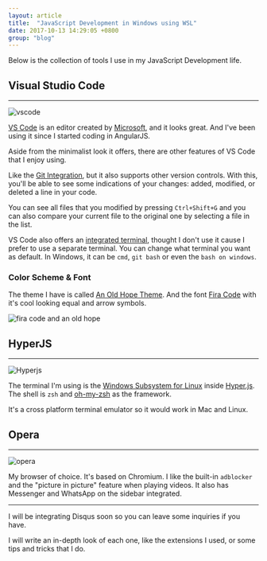 ```yaml
---
layout: article
title:  "JavaScript Development in Windows using WSL"
date: 2017-10-13 14:29:05 +0800
group: "blog"
---
```

Below is the collection of tools I use in my JavaScript Development life.

## Visual Studio Code
<hr class='divider--fade' />

![vscode](https://res.cloudinary.com/dfrhytey3/image/upload/v1507875814/js-dev-env/vscode_4.png)

[VS Code](https://code.visualstudio.com/) is an editor created by [Microsoft](https://github.com/Microsoft/vscode), and it looks great. And I've been using it since I started coding in AngularJS.

Aside from the minimalist look it offers, there are other features of VS Code that I enjoy using.

Like the [Git Integration](https://code.visualstudio.com/docs/editor/versioncontrol), but it also supports other version controls. With this, you'll be able to see some indications of your changes: added, modified, or deleted a line in your code.

You can see all files that you modified by pressing `Ctrl+Shift+G` and you can also compare your current file to the original one by selecting a file in the list.

VS Code also offers an [integrated terminal](https://code.visualstudio.com/docs/editor/integrated-terminal), thought I don't use it cause I prefer to use a separate terminal. You can change what terminal you want as default. In Windows, it can be `cmd`, `git bash` or even the `bash on windows`.

### Color Scheme & Font

The theme I have is called [An Old Hope Theme](https://marketplace.visualstudio.com/items?itemName=dustinsanders.an-old-hope-theme-vscode). And the font [Fira Code](https://github.com/tonsky/FiraCode) with it's cool looking equal and arrow symbols.

![fira code and an old hope](https://res.cloudinary.com/dfrhytey3/image/upload/v1507875729/js-dev-env/fira_code_3.png)

<!-- ### VS Code Extensions
* [An Old Hope Theme](https://marketplace.visualstudio.com/items?itemName=dustinsanders.an-old-hope-theme-vscode) - color scheme
* [Beautify](https://marketplace.visualstudio.com/items?itemName=HookyQR.beautify) - for beautifying SCSS
* [Bookmarks](https://marketplace.visualstudio.com/items?itemName=alefragnani.Bookmarks) - allows for bookmarking lines
* [copy-json-path](https://marketplace.visualstudio.com/items?itemName=nidu.copy-json-path) - we're using i18n's written in `JSON` and object paths get too long copy manually
* [ESLint](https://marketplace.visualstudio.com/items?itemName=dbaeumer.vscode-eslint) - for linting JS
* [Git History (git log)](https://marketplace.visualstudio.com/items?itemName=donjayamanne.githistory) - compare current workspace file to a file in a commit
* [Insert Date String](https://marketplace.visualstudio.com/items?itemName=jsynowiec.vscode-insertdatestring) - Insert a datetime string formrat for blog purposes (jekyll)
* [JSCS Linting](https://marketplace.visualstudio.com/items?itemName=ms-vscode.jscs) - one of my projects is using JSCS. Nothing I can do about it ¯\_(ツ)_/¯
* [Settings Sync](https://marketplace.visualstudio.com/items?itemName=Shan.code-settings-sync) - sync VS Code settings, extensions, and stuff
* [Vetur](https://marketplace.visualstudio.com/items?itemName=octref.vetur) - tooling for Vue.js
* [vscode-icons](https://marketplace.visualstudio.com/items?itemName=robertohuertasm.vscode-icons) - icon pack
* [WakaTime](https://marketplace.visualstudio.com/items?itemName=WakaTime.vscode-wakatime) - tracking coding time -->

## HyperJS
<hr class='divider--fade' />

![Hyperjs](http://res.cloudinary.com/dfrhytey3/image/upload/v1507720485/js-dev-env/hyperjs.png)

The terminal I'm using is the [Windows Subsystem for Linux](https://msdn.microsoft.com/en-us/commandline/wsl/about) inside [Hyper.js](https://hyper.is/). The shell is `zsh` and [oh-my-zsh](https://github.com/robbyrussell/oh-my-zsh) as the framework.

It's a cross platform terminal emulator so it would work in Mac and Linux.

<!-- ### Packages
* [zsh]() - as the shell
* [oh-my-zsh](https://github.com/robbyrussell/oh-my-zsh) - zsh framework
* [Git]() - Git
* [hub]() - extend Git
* [nvm]() - manage node versions -->
## Opera
<hr class='divider--fade' />

![opera](https://res.cloudinary.com/dfrhytey3/image/upload/v1507875123/js-dev-env/opera_1.png)

My browser of choice. It's based on Chromium. I like the built-in `adblocker` and the "picture in picture" feature when playing videos. It also has Messenger and WhatsApp on the sidebar integrated.

---
I will be integrating Disqus soon so you can leave some inquiries if you have.

I will write an in-depth look of each one, like the extensions I used, or some tips and tricks that I do.
